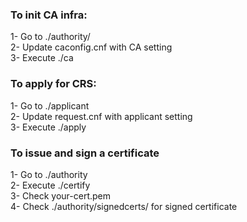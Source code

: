 ### To init CA infra: 

1- Go to ./authority/  
2- Update caconfig.cnf with CA setting  
3- Execute ./ca  

### To apply for CRS:
1- Go to ./applicant  
2- Update request.cnf with applicant setting  
3- Execute ./apply  

### To issue and sign a certificate
1- Go to ./authority  
2- Execute ./certify  
3- Check your-cert.pem  
4- Check ./authority/signedcerts/ for signed certificate  
